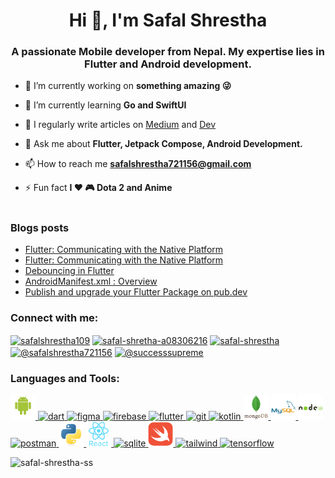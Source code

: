 <h1 align="center">Hi 👋, I'm Safal Shrestha</h1>
<h3 align="center">A passionate Mobile developer from Nepal. My expertise lies in Flutter and Android development.</h3>

- 🔭 I’m currently working on **something amazing 😜**

- 🌱 I’m currently learning **Go and SwiftUI**

- 📝 I regularly write articles on [Medium](https://medium.com/@safalshrestha721156) and [Dev](https://dev.to/safalshrestha109)
  
- 💬 Ask me about **Flutter, Jetpack Compose, Android Development.**

- 📫 How to reach me **safalshrestha721156@gmail.com**
  
- ⚡ Fun fact **I ❤️ 🎮 Dota 2 and Anime**

#
### Blogs posts
<!-- BLOG-POST-LIST:START -->
- [Flutter: Communicating with the Native Platform](https://medium.com/codingmountain-blog/flutter-communicating-with-the-native-platform-ef2326d985c8?source=rss-2e4c41af903b------2)
- [Flutter: Communicating with the Native Platform](https://dev.to/safalshrestha109/flutter-communicating-with-the-native-platform-15ki)
- [Debouncing in Flutter](https://medium.com/codingmountain-blog/debouncing-in-flutter-ed74847e17ff?source=rss-2e4c41af903b------2)
- [AndroidManifest.xml : Overview](https://medium.com/codingmountain-blog/androidmanifest-xml-overview-26aaedf9f974?source=rss-2e4c41af903b------2)
- [Publish and upgrade your Flutter Package on pub.dev](https://dev.to/codingmountain/publish-and-upgrade-your-flutter-package-on-pubdev-2ilc)
<!-- BLOG-POST-LIST:END -->

<h3 align="left">Connect with me:</h3>
<p align="left">
<a href="https://dev.to/safalshrestha109" target="blank"><img align="center" src="https://raw.githubusercontent.com/rahuldkjain/github-profile-readme-generator/master/src/images/icons/Social/devto.svg" alt="safalshrestha109" height="30" width="40" /></a>
<a href="https://linkedin.com/in/safal-shretha-a08306216" target="blank"><img align="center" src="https://raw.githubusercontent.com/rahuldkjain/github-profile-readme-generator/master/src/images/icons/Social/linked-in-alt.svg" alt="safal-shretha-a08306216" height="30" width="40" /></a>
<a href="https://stackoverflow.com/users/safal-shrestha" target="blank"><img align="center" src="https://raw.githubusercontent.com/rahuldkjain/github-profile-readme-generator/master/src/images/icons/Social/stack-overflow.svg" alt="safal-shrestha" height="30" width="40" /></a>
<a href="https://medium.com/@safalshrestha721156" target="blank"><img align="center" src="https://raw.githubusercontent.com/rahuldkjain/github-profile-readme-generator/master/src/images/icons/Social/medium.svg" alt="@safalshrestha721156" height="30" width="40" /></a>
<a href="https://hashnode.com/@successsupreme" target="blank"><img align="center" src="https://raw.githubusercontent.com/rahuldkjain/github-profile-readme-generator/master/src/images/icons/Social/hashnode.svg" alt="@successsupreme" height="30" width="40" /></a>
</p>

<h3 align="left">Languages and Tools:</h3>
<p align="left"> <a href="https://developer.android.com" target="_blank" rel="noreferrer"> <img src="https://raw.githubusercontent.com/devicons/devicon/master/icons/android/android-original-wordmark.svg" alt="android" width="40" height="40"/> </a> <a href="https://dart.dev" target="_blank" rel="noreferrer"> <img src="https://www.vectorlogo.zone/logos/dartlang/dartlang-icon.svg" alt="dart" width="40" height="40"/> </a> <a href="https://www.figma.com/" target="_blank" rel="noreferrer"> <img src="https://www.vectorlogo.zone/logos/figma/figma-icon.svg" alt="figma" width="40" height="40"/> </a> <a href="https://firebase.google.com/" target="_blank" rel="noreferrer"> <img src="https://www.vectorlogo.zone/logos/firebase/firebase-icon.svg" alt="firebase" width="40" height="40"/> </a> <a href="https://flutter.dev" target="_blank" rel="noreferrer"> <img src="https://www.vectorlogo.zone/logos/flutterio/flutterio-icon.svg" alt="flutter" width="40" height="40"/> </a> <a href="https://git-scm.com/" target="_blank" rel="noreferrer"> <img src="https://www.vectorlogo.zone/logos/git-scm/git-scm-icon.svg" alt="git" width="40" height="40"/> </a> <a href="https://kotlinlang.org" target="_blank" rel="noreferrer"> <img src="https://www.vectorlogo.zone/logos/kotlinlang/kotlinlang-icon.svg" alt="kotlin" width="40" height="40"/> </a> <a href="https://www.mongodb.com/" target="_blank" rel="noreferrer"> <img src="https://raw.githubusercontent.com/devicons/devicon/master/icons/mongodb/mongodb-original-wordmark.svg" alt="mongodb" width="40" height="40"/> </a> <a href="https://www.mysql.com/" target="_blank" rel="noreferrer"> <img src="https://raw.githubusercontent.com/devicons/devicon/master/icons/mysql/mysql-original-wordmark.svg" alt="mysql" width="40" height="40"/> </a> <a href="https://nodejs.org" target="_blank" rel="noreferrer"> <img src="https://raw.githubusercontent.com/devicons/devicon/master/icons/nodejs/nodejs-original-wordmark.svg" alt="nodejs" width="40" height="40"/> </a> <a href="https://postman.com" target="_blank" rel="noreferrer"> <img src="https://www.vectorlogo.zone/logos/getpostman/getpostman-icon.svg" alt="postman" width="40" height="40"/> </a> <a href="https://www.python.org" target="_blank" rel="noreferrer"> <img src="https://raw.githubusercontent.com/devicons/devicon/master/icons/python/python-original.svg" alt="python" width="40" height="40"/> </a> <a href="https://reactjs.org/" target="_blank" rel="noreferrer"> <img src="https://raw.githubusercontent.com/devicons/devicon/master/icons/react/react-original-wordmark.svg" alt="react" width="40" height="40"/> </a> <a href="https://www.sqlite.org/" target="_blank" rel="noreferrer"> <img src="https://www.vectorlogo.zone/logos/sqlite/sqlite-icon.svg" alt="sqlite" width="40" height="40"/> </a> <a href="https://developer.apple.com/swift/" target="_blank" rel="noreferrer"> <img src="https://raw.githubusercontent.com/devicons/devicon/master/icons/swift/swift-original.svg" alt="swift" width="40" height="40"/> </a> <a href="https://tailwindcss.com/" target="_blank" rel="noreferrer"> <img src="https://www.vectorlogo.zone/logos/tailwindcss/tailwindcss-icon.svg" alt="tailwind" width="40" height="40"/> </a> <a href="https://www.tensorflow.org" target="_blank" rel="noreferrer"> <img src="https://www.vectorlogo.zone/logos/tensorflow/tensorflow-icon.svg" alt="tensorflow" width="40" height="40"/> </a> </p>

<p><img align="left" src="https://github-readme-stats.vercel.app/api/top-langs?username=safal-shrestha-ss&show_icons=true&locale=en&layout=compact" alt="safal-shrestha-ss" /></p>

